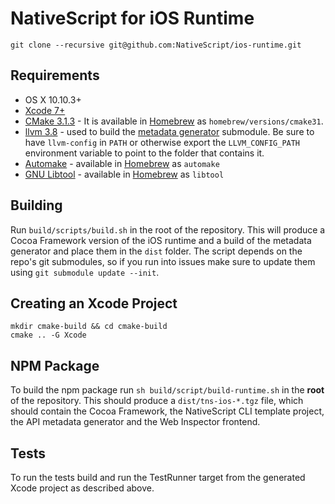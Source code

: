 # NativeScript for iOS Runtime

```shell
git clone --recursive git@github.com:NativeScript/ios-runtime.git
```

## Requirements
 - OS X 10.10.3+
 - [Xcode 7+](https://developer.apple.com/xcode/)
 - [CMake 3.1.3](http://www.cmake.org/) - It is available in [Homebrew](http://brew.sh) as `homebrew/versions/cmake31`.
 - [llvm 3.8](http://www.llvm.org/releases/download.html#3.8.0) - used to build the [metadata generator](https://github.com/NativeScript/ios-metadata-generator) submodule. Be sure to have `llvm-config` in `PATH` or otherwise export the `LLVM_CONFIG_PATH` environment variable to point to the folder that contains it.
 - [Automake](https://www.gnu.org/software/automake/) - available in [Homebrew](http://brew.sh) as `automake`
 - [GNU Libtool](http://www.gnu.org/software/libtool/) - available in [Homebrew](http://brew.sh) as `libtool`

## Building
Run `build/scripts/build.sh` in the root of the repository. This will produce a Cocoa Framework version of the iOS runtime and a build of the metadata generator and place them in the `dist` folder. The script depends on the repo's git submodules, so if you run into issues make sure to update them using `git submodule update --init`.

## Creating an Xcode Project
```shell
mkdir cmake-build && cd cmake-build
cmake .. -G Xcode
```

## NPM Package

To build the npm package run ```sh build/script/build-runtime.sh``` in the **root** of the repository. This should produce a `dist/tns-ios-*.tgz` file, which should contain the Cocoa Framework, the NativeScript CLI template project, the API metadata generator and the Web Inspector frontend.

## Tests
To run the tests build and run the TestRunner target from the generated Xcode project as described above.

